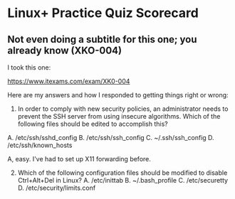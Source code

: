 # Linux+ Practice Quiz Scorecard
## Not even doing a subtitle for this one; you already know (XKO-004)

I took this one:

https://www.itexams.com/exam/XK0-004

Here are my answers and how I responded to getting things right or wrong:

1. In order to comply with new security policies, an administrator needs to prevent the SSH server from using insecure algorithms.
Which of the following files should be edited to accomplish this?

A. /etc/ssh/sshd_config
B. /etc/ssh/ssh_config
C. ~/.ssh/ssh_config
D. /etc/ssh/known_hosts

A, easy. I've had to set up X11 forwarding before.

2. Which of the following configuration files should be modified to disable Ctrl+Alt+Del in Linux?
A. /etc/inittab
B. ~/.bash_profile
C. /etc/securetty
D. /etc/security/limits.conf
